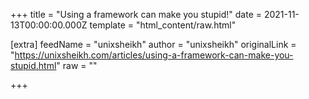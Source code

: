 
+++
title = "Using a framework can make you stupid!"
date = 2021-11-13T00:00:00.000Z
template = "html_content/raw.html"

[extra]
feedName = "unixsheikh"
author = "unixsheikh"
originalLink = "https://unixsheikh.com/articles/using-a-framework-can-make-you-stupid.html"
raw = ""

+++

